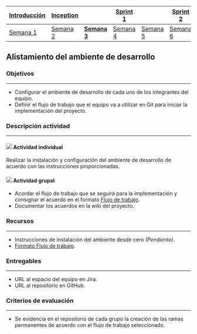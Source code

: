 | [Introducción](https://avargas20.github.io/MISW-Procesos/semanas/introduccion/semana1/semana1) | [Inception](https://avargas20.github.io/MISW-Procesos/semanas/inception/inception) |   | [Sprint 1](https://avargas20.github.io/MISW-Procesos/semanas/sprint1/sprint1) |   | [Sprint 2](https://avargas20.github.io/MISW-Procesos/semanas/sprint2/sprint2) |   | [Cierre]() |
|--------------|-----------|---|----------|---|----------|---|--------|
| [Semana 1](https://avargas20.github.io/MISW-Procesos/semanas/introduccion/semana1/semana1)            | [Semana 2](https://avargas20.github.io/MISW-Procesos/semanas/inception/semana2/semana2)         | **[Semana 3](https://avargas20.github.io/MISW-Procesos/semanas/inception/semana3/semana3)** | [Semana 4](https://avargas20.github.io/MISW-Procesos/semanas/sprint1/semana4/semana4) | [Semana 5](https://avargas20.github.io/MISW-Procesos/semanas/sprint1/semana5/semana5) | [Semana 6](https://avargas20.github.io/MISW-Procesos/semanas/sprint2/semana6/semana6) | [Semana 7](https://avargas20.github.io/MISW-Procesos/semanas/sprint1/semana7/semana7) | Semana 8      |

## Alistamiento del ambiente de desarrollo

### Objetivos

---
* Configurar el ambiente de desarrollo de cada uno de los integrantes del equipo.
* Definir el flujo de trabajo que el equipo va a utilizar en Git para iniciar la implementación del proyecto.

### Descripción actividad

---
#### ![](./../../assets/images/individuo.png) Actividad individual

Realizar la instalación y configuración del ambiente de desarrollo de acuerdo con las instrucciones proporcionadas.

#### ![](./../../assets/images/grupo.png) Actividad grupal

* Acordar el flujo de trabajo que se seguirá para la implementación y consignar el acuerdo en el formato [Flujo de trabajo](https://ticsw.github.io/mt1_practicas_guias_proyecto/semanas/semana4/MT1PEA-FM-FlujoDeTrabajo.html).
* Documentar los acuerdos en la wiki del proyecto.


### Recursos 

---
* Instrucciones de instalación del ambiente desde cero *(Pendiente)*.
* [Formato Flujo de trabajo](https://ticsw.github.io/mt1_practicas_guias_proyecto/semanas/semana4/MT1PEA-FM-FlujoDeTrabajo.html).


### Entregables 

---
* URL al espacio del equipo en Jira.
* URL al repositorio en GitHub.

### Criterios de evaluación
---

* Se evidencia en el repositorio de cada grupo la creación de las ramas permanentes de acuerdo con el flujo de trabajo seleccionado.
